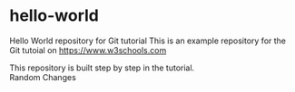 # hello-world
Hello World repository for Git tutorial
This is an example repository for the Git tutoial on https://www.w3schools.com

This repository is built step by step in the tutorial.     
Random Changes
